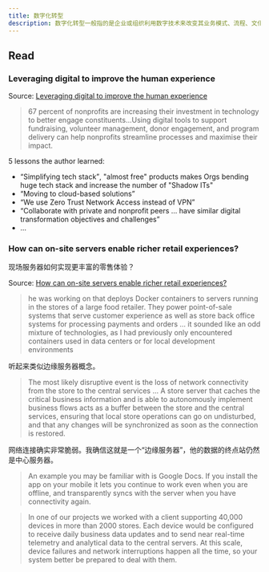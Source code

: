 ```yaml
---
title: 数字化转型
description: 数字化转型一般指的是企业或组织利用数字技术来改变其业务模式、流程、文化和用户体验，以适应数字化时代的需求。
---
```


## Read

### Leveraging digital to improve the human experience

Source: [Leveraging digital to improve the human experience](https://www.cloudflare.com/zh-cn/the-net/illuminate/technology-transformation/)

> 67 percent of nonprofits are increasing their investment in technology to better engage constituents...Using digital tools to support fundraising, volunteer management, donor engagement, and program delivery can help nonprofits streamline processes and maximise their impact.

5 lessons the author learned:

* <q>Simplifying tech stack</q>, "almost free" products makes Orgs bending huge tech stack and increase the number of "Shadow ITs"
* <q>Moving to cloud-based solutions</q>
* <q>We use Zero Trust Network Access instead of VPN</q>
* <q>Collaborate with private and nonprofit peers ... have similar digital transformation objectives and challenges</q>
* ...

### How can on-site servers enable richer retail experiences?

现场服务器如何实现更丰富的零售体验？

Source: [How can on-site servers enable richer retail experiences?](https://www.thoughtworks.com/insights/blog/architecture/how-can-on-site-servers-enable-richer-retail-experiences-part-one)

> he was working on that deploys Docker containers to servers running in the stores of a large food retailer. They power point-of-sale systems that serve customer experience as well as store back office systems for processing payments and orders ... it sounded like an odd mixture of technologies, as I had previously only encountered containers used in data centers or for local development environments

听起来类似边缘服务器概念。

> The most likely disruptive event is the loss of network connectivity from the store to the central services ... A store server that caches the critical business information and is able to autonomously implement business flows acts as a buffer between the store and the central services, ensuring that local store operations can go on undisturbed, and that any changes will be synchronized as soon as the connection is restored.

网络连接确实非常脆弱。我确信这就是一个“边缘服务器”，他的数据的终点站仍然是中心服务器。

> An example you may be familiar with is Google Docs. If you install the app on your mobile it lets you continue to work even when you are offline, and transparently syncs with the server when you have connectivity again.

> In one of our projects we worked with a client supporting 40,000 devices in more than 2000 stores. Each device would be configured to receive daily business data updates and to send near real-time telemetry and analytical data to the central servers. At this scale, device failures and network interruptions happen all the time, so your system better be prepared to deal with them.
